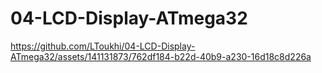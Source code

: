 # 04-LCD-Display-ATmega32

https://github.com/LToukhi/04-LCD-Display-ATmega32/assets/141131873/762df184-b22d-40b9-a230-16d18c8d226a


